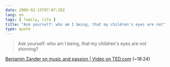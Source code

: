 ```yaml
---
date: 2009-02-15T07:07:28Z
lang: en
tags: [ family, life ]
title: "Ask yourself: who am I being, that my children's eyes are not"
type: quote
---
```


> Ask yourself: who am I being, that my children's eyes are not
> shinning?

[Benjamin Zander on music and passion  |  Video on
TED.com](http://www.ted.com/index.php/talks/benjamin_zander_on_music_and_passion.html)
(\~18:24)

